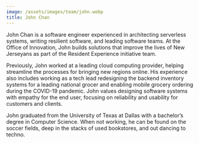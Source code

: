 ```yaml
---
image: /assets/images/team/john.webp
title: John Chan
---
```


John Chan is a software engineer experienced in architecting serverless systems, writing resilient software, and leading software teams. At the Office of Innovation, John builds solutions that improve the lives of New Jerseyans as part of the Resident Experience initiative team.

Previously, John worked at a leading cloud computing provider, helping streamline the processes for bringing new regions online. His experience also includes working as a tech lead redesigning the backend inventory systems for a leading national grocer and enabling mobile grocery ordering during the COVID-19 pandemic. John values designing software systems with empathy for the end user, focusing on reliability and usability for customers and clients.

John graduated from the University of Texas at Dallas with a bachelor’s degree in Computer Science. When not working, he can be found on the soccer fields, deep in the stacks of used bookstores, and out dancing to techno.
